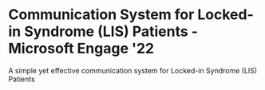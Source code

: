 # Communication System for Locked-in Syndrome (LIS) Patients - Microsoft Engage '22
A simple yet effective communication system for Locked-in Syndrome (LIS) Patients
